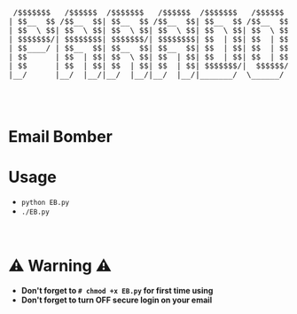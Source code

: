 <pre>


 /$$$$$$$   /$$$$$$  /$$$$$$$   /$$$$$$  /$$$$$$$   /$$$$$$  /$$   /$$
| $$__  $$ /$$__  $$| $$__  $$ /$$__  $$| $$__  $$ /$$__  $$| $$  / $$
| $$  \ $$| $$  \ $$| $$  \ $$| $$  \ $$| $$  \ $$| $$  \ $$|  $$/ $$/
| $$$$$$$/| $$$$$$$$| $$$$$$$/| $$$$$$$$| $$  | $$| $$  | $$ \  $$$$/ 
| $$____/ | $$__  $$| $$__  $$| $$__  $$| $$  | $$| $$  | $$  >$$  $$ 
| $$      | $$  | $$| $$  \ $$| $$  | $$| $$  | $$| $$  | $$ /$$/\  $$
| $$      | $$  | $$| $$  | $$| $$  | $$| $$$$$$$/|  $$$$$$/| $$  \ $$
|__/      |__/  |__/|__/  |__/|__/  |__/|_______/  \______/ |__/  |__/
                                                                      
                                                                      
                                                                      
</pre>


# Email Bomber

# Usage
* <code>python EB.py</code><br> 
* <code>./EB.py</code>
<br><br><br>

# <strong>⚠ Warning ⚠</strong><br>
* <strong>Don't forget to <code># chmod +x EB.py</code> for first time using</strong><br>
* <strong>Don't forget to turn OFF secure login on your email</strong><br>